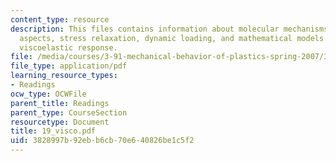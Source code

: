 ```yaml
---
content_type: resource
description: This files contains information about molecular mechanisms, phenomenological
  aspects, stress relaxation, dynamic loading, and mathematical models for linear
  viscoelastic response.
file: /media/courses/3-91-mechanical-behavior-of-plastics-spring-2007/3828997b92ebb6cb70e640826be1c5f2_19_visco.pdf
file_type: application/pdf
learning_resource_types:
- Readings
ocw_type: OCWFile
parent_title: Readings
parent_type: CourseSection
resourcetype: Document
title: 19_visco.pdf
uid: 3828997b-92eb-b6cb-70e6-40826be1c5f2
---
```

